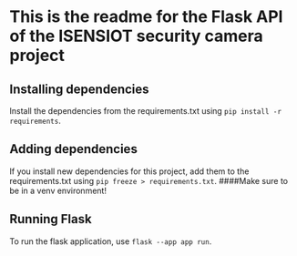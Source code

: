 # This is the readme for the Flask API of the ISENSIOT security camera project

## Installing dependencies
Install the dependencies from the requirements.txt using ```pip install -r requirements```. 

## Adding dependencies
If you install new dependencies for this project, add them to the requirements.txt using ```pip freeze > requirements.txt```.
####Make sure to be in a venv environment!

## Running Flask
To run the flask application, use ```flask --app app run```.

